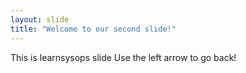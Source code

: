 ```yaml
---
layout: slide
title: "Welcome to our second slide!"
---
```

This is learnsysops slide
Use the left arrow to go back!
